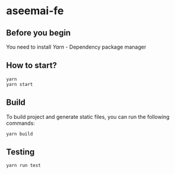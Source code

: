 # aseemai-fe

## Before you begin
You need to install *Yarn* - Dependency package manager

## How to start?

```
yarn
yarn start
```

## Build

To build project and generate static files, you can run the following commands:

```
yarn build
```

## Testing

```
yarn run test
```
